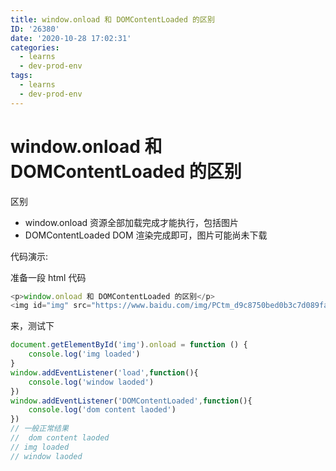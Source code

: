 ```yaml
---
title: window.onload 和 DOMContentLoaded 的区别
ID: '26380'
date: '2020-10-28 17:02:31'
categories:
  - learns
  - dev-prod-env
tags:
  - learns
  - dev-prod-env
---
```


# window.onload 和 DOMContentLoaded 的区别

区别

- window.onload 资源全部加载完成才能执行，包括图片
- DOMContentLoaded DOM 渲染完成即可，图片可能尚未下载

代码演示:

准备一段 html 代码

``` js 
<p>window.onload 和 DOMContentLoaded 的区别</p>
<img id="img" src="https://www.baidu.com/img/PCtm_d9c8750bed0b3c7d089fa7d55720d6cf.png" alt="">
```

来，测试下

``` js 
document.getElementById('img').onload = function () {
    console.log('img loaded')
}
window.addEventListener('load',function(){
    console.log('window laoded')
})
window.addEventListener('DOMContentLoaded',function(){
    console.log('dom content laoded')
})
// 一般正常结果
//  dom content laoded
// img loaded
// window laoded
```
 
